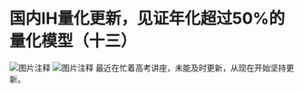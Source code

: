 # 国内IH量化更新，见证年化超过50%的量化模型（十三）

![图片注释](http://storage-uqer.datayes.com/61ecc69c1f1583012635b428/c057e3ba-d85f-11ec-99dd-0242ac140002)
![图片注释](http://storage-uqer.datayes.com/61ecc69c1f1583012635b428/c5668e92-d85f-11ec-99dd-0242ac140002)
最近在忙着高考讲座，未能及时更新，从现在开始坚持更新。
